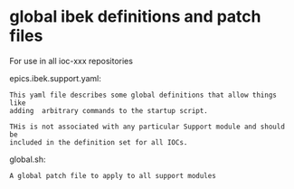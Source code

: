 # global ibek definitions and patch files

For use in all ioc-xxx repositories

epics.ibek.support.yaml:

    This yaml file describes some global definitions that allow things like
    adding  arbitrary commands to the startup script.

    THis is not associated with any particular Support module and should be
    included in the definition set for all IOCs.

global.sh:

    A global patch file to apply to all support modules